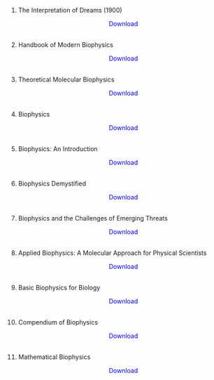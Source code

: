1. The Interpretation of Dreams (1900)</br>
                <a href="https://github.com/manjunath5496/Biophysics-Books/blob/master/sf(1).pdf" target="_blank" style="text-decoration:none"> <font color="blue"> <center> Download</center></font> </a></br>
                
2. Handbook of Modern Biophysics</br>
                <a href="https://github.com/manjunath5496/Biophysics-Books/blob/master/bp(2).pdf" target="_blank" style="text-decoration:none"> <font color="blue"> <center> Download</center></font> </a></br>
                
3. Theoretical Molecular Biophysics</br>
                <a href="https://github.com/manjunath5496/Biophysics-Books/blob/master/bp(3).pdf" target="_blank" style="text-decoration:none"> <font color="blue"> <center> Download</center></font> </a></br>
                
4. Biophysics</br>
                <a href="https://github.com/manjunath5496/Biophysics-Books/blob/master/bp(4).pdf" target="_blank" style="text-decoration:none"> <font color="blue"> <center> Download</center></font> </a></br>
                
5. Biophysics: An Introduction</br>
                <a href="https://github.com/manjunath5496/Biophysics-Books/blob/master/bp(5).pdf" target="_blank" style="text-decoration:none"> <font color="blue"> <center> Download</center></font> </a></br>
                
6. Biophysics Demystified</br>
                <a href="https://github.com/manjunath5496/Biophysics-Books/blob/master/bp(6).pdf" target="_blank" style="text-decoration:none"> <font color="blue"> <center> Download</center></font> </a></br>

7. Biophysics and the Challenges of Emerging Threats</br>
                <a href="https://github.com/manjunath5496/Biophysics-Books/blob/master/bp(7).pdf" target="_blank" style="text-decoration:none"> <font color="blue"> <center> Download</center></font> </a></br>
                
8. Applied Biophysics: A Molecular Approach for Physical Scientists</br>
                <a href="https://github.com/manjunath5496/Biophysics-Books/blob/master/bp(8).pdf" target="_blank" style="text-decoration:none"> <font color="blue"> <center> Download</center></font> </a></br>
                
9. Basic Biophysics for Biology</br>
                <a href="https://github.com/manjunath5496/Biophysics-Books/blob/master/bp(9).pdf" target="_blank" style="text-decoration:none"> <font color="blue"> <center> Download</center></font> </a></br>
                
10. Compendium of Biophysics</br>
                <a href="https://github.com/manjunath5496/Biophysics-Books/blob/master/bp(10).pdf" target="_blank" style="text-decoration:none"> <font color="blue"> <center> Download</center></font> </a></br> 
                
11. Mathematical Biophysics</br>
                <a href="https://github.com/manjunath5496/Biophysics-Books/blob/master/bp(11).pdf" target="_blank" style="text-decoration:none"> <font color="blue"> <center> Download</center></font> </a></br>
